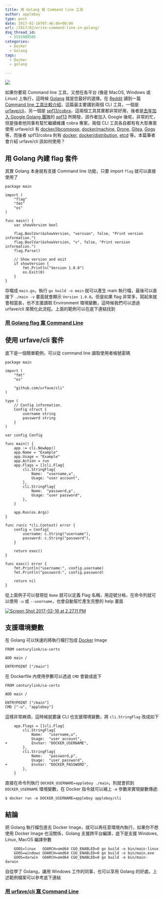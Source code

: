 ```yaml
---
title: 用 Golang 寫 Command line 工具
author: appleboy
type: post
date: 2017-02-16T07:46:06+00:00
url: /2017/02/write-command-line-in-golang/
dsq_thread_id:
  - 5555980505
categories:
  - Docker
  - Golang
tags:
  - Docker
  - golang

---
```

[![][1]][1]

如果你要寫 Command line 工具，又想在各平台 (像是 MacOS, Windows 或 Linux) 上執行，這時候 [Golang][2] 就是您最好的選擇。在 [Reddit][3] 讀到一篇 [Command line 工具比較介紹][4]，這篇最主要講到兩個 CLI 工具，一個是 [urfave/cli][5]，另一個是 [spf13/cobra][6]，這兩個工具其實都非常好用，後者是[去年加入 Google Golang 團隊][7]的 [spf13][8] 所開發，該作者加入 Google 後呢，非常的忙，但是強者他同事有幫忙繼續維護 cobra 專案，兩個 CLI 工具各自都有有大型專案使用 urfave/cli 有 [docker/libcompose][9], [docker/machine][10], [Drone][11], [Gitea][12], [Gogs][13] 等，而後者 spf13/cobra 則有 [docker][14], [docker/distribution][15], [etcd][16] 等。本篇筆者會介紹 urfave/cli 該如何使用？

<!--more-->

## 用 Golang 內建 flag 套件

其實 Golang 本身就有支援 Command line 功能，只要 import `flag` 就可以直接使用了

<pre><code class="language-go">package main

import (
    "flag"
    "fmt"
    "os"
)

func main() {
    var showVersion bool

    flag.BoolVar(&showVersion, "version", false, "Print version information.")
    flag.BoolVar(&showVersion, "v", false, "Print version information.")
    flag.Parse()

    // Show version and exit
    if showVersion {
        fmt.Println("Version 1.0.0")
        os.Exit(0)
    }
}</code></pre>

存檔成 `main.go`，執行 `go build -o main` 就可以產生 main 執行檔，最後可以直接下 `./main -v` 畫面就會顯示 `Version 1.0.0`。但是如果 flag 非常多，寫起來就會相當長，也不支援讀取 Environment 環境變數，這時候我們可以透過 urfave/cli 來簡化此流程。上面的範例可以在底下連結找到

### [用 Golang flag 寫 Command Line][17]

## 使用 urfave/cli 套件

底下是一個簡單範例，可以從 command line 讀取使用者帳號密碼

<pre><code class="language-go">package main

import (
    "fmt"
    "os"

    "github.com/urfave/cli"
)

type (
    // Config information.
    Config struct {
        username string
        password string
    }
)

var config Config

func main() {
    app := cli.NewApp()
    app.Name = "Example"
    app.Usage = "Example"
    app.Action = run
    app.Flags = []cli.Flag{
        cli.StringFlag{
            Name:  "username,u",
            Usage: "user account",
        },
        cli.StringFlag{
            Name:  "password,p",
            Usage: "user password",
        },
    }

    app.Run(os.Args)
}

func run(c *cli.Context) error {
    config = Config{
        username: c.String("username"),
        password: c.String("password"),
    }

    return exec()
}

func exec() error {
    fmt.Println("username:", config.username)
    fmt.Println("password:", config.password)

    return nil
}</code></pre>

從上面例子可以發現從 `Name` 就可以定義 Flag 名稱，用逗號分格，在命令列就可以使用 `-u` 或 `--username`，也會自動幫忙產生完整的 help 畫面

<a data-flickr-embed="true"  href="https://www.flickr.com/photos/appleboy/32888555176/in/dateposted-public/" title="Screen Shot 2017-02-16 at 2.27.11 PM"><img src="https://i0.wp.com/c1.staticflickr.com/3/2440/32888555176_31f1a78e40_z.jpg?resize=640%2C409&#038;ssl=1" alt="Screen Shot 2017-02-16 at 2.27.11 PM" data-recalc-dims="1" /></a>

## 支援環境變數

在 Golang 可以快速的將執行檔打包成 [Docker][18] Image

<pre><code class="language-bash">FROM centurylink/ca-certs

ADD main /

ENTRYPOINT ["/main"]</code></pre>

在 Dockerfile 內使用參數可以透過 `CMD` 會變成底下

<pre><code class="language-bash">FROM centurylink/ca-certs

ADD main /

ENTRYPOINT ["/main"]
CMD ["-u", "appleboy"]</code></pre>

這樣非常麻煩，這時候就要讓 CLI 也支援環境變數，將 `cli.StringFlag` 改成如下

<pre><code class="language-diff">    app.Flags = []cli.Flag{
        cli.StringFlag{
            Name:   "username,u",
            Usage:  "user account",
+           EnvVar: "DOCKER_USERNAME",
        },
        cli.StringFlag{
            Name:   "password,p",
            Usage:  "user password",
+           EnvVar: "DOCKER_PASSWORD",
        },
    }</code></pre>

直接在命令列執行 `DOCKER_USERNAME=appleboy ./main`，則就會抓到 `DOCKER_USERNAME` 環境變數，在 Docker 指令就可以補上 `-e` 參數來實現變數傳遞:

<pre><code class="language-bash">$ docker run -e DOCKER_USERNAME=appleboy appleboy/cli</code></pre>

## 結論

把 Golang 執行檔包進去 Docker Image，就可以再任意環境內執行，如果你不想使用 Docker Image 也沒關係，Golang 支援跨平台編譯，底下是支援 Windows, Linux, MacOS 編譯參數

<pre><code class="language-bash">    GOOS=linux   GOARCH=amd64 CGO_ENABLED=0 go build -o bin/main-linux
    GOOS=windows GOARCH=amd64 CGO_ENABLED=0 go build -o bin/main.exe
    GOOS=darwin  GOARCH=amd64 CGO_ENABLED=0 go build -o bin/main-darwin</code></pre>

自從學了 Golang，讓用 Windows 工作的同事，也可以享用 Golang 的好處。上述範例檔案可以參考底下連結

### [用 urfave/cli 寫 Command Line][19]

 [1]: https://lh3.googleusercontent.com/jsocHCR9A9yEfDVUTrU0m42_aHhTEVDGW5p5PsQSx7GSlkt3gLjohfXH3S7P7p982332ruU_e-EtW0LwmiuZjvN65VIcyME-zE35C6EM0IV1nqY6KoNw3dwW2djjid3F-T5YgnJothA=w1920-h1080
 [2]: https://golang.org
 [3]: https://www.reddit.com
 [4]: https://www.reddit.com/r/golang/comments/5sdvoh/what_is_the_essential_difference_between/
 [5]: https://github.com/urfave/cli
 [6]: https://github.com/spf13/cobra
 [7]: http://spf13.com/post/joining-go-team-at-google/
 [8]: http://spf13.com/
 [9]: https://github.com/docker/libcompose
 [10]: https://github.com/docker/machine
 [11]: https://github.com/drone/drone
 [12]: https://gitea.io/
 [13]: https://gogs.io/
 [14]: https://docker.com
 [15]: https://github.com/docker/distribution
 [16]: https://github.com/coreos/etcd
 [17]: https://github.com/appleboy/golang-cli-example/tree/master/example01
 [18]: https://www.docker.com/
 [19]: https://github.com/appleboy/golang-cli-example/blob/master/example02